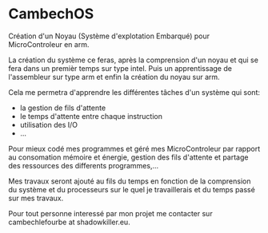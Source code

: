 # CambechOS

Création d'un Noyau (Système d'explotation Embarqué) pour MicroControleur en arm.

La création du système ce feras, après la comprension d'un noyau et qui se fera 
dans un premièr temps sur type intel. Puis un apprentissage de l'assembleur sur type 
arm et enfin la création du noyau sur arm.

Cela me permetra d'apprendre les différentes tâches d'un système qui sont: 

 - la gestion de fils d'attente
 - le temps d'attente entre chaque instruction
 - utilisation des I/O
 - ...

Pour mieux codé mes programmes et géré mes MicroControleur par rapport au consomation 
mémoire et énergie, gestion des fils d'attente et partage des ressources des differents 
programmes,...

Mes travaux seront ajouté au fils du temps en fonction de la comprension du système 
et du processeurs sur le quel je travaillerais et du temps passé sur mes travaux.

Pour tout personne interessé par mon projet me contacter sur cambechlefourbe at shadowkiller.eu.

